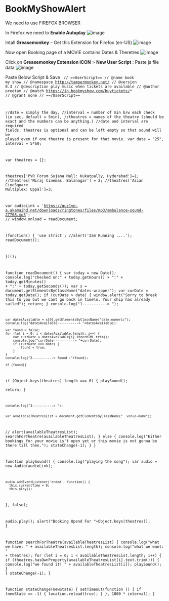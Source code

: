 # BookMyShowAlert

We need to use FIREFOX BROWSER

In Firefox we need to **Enable Autoplay**
![image](https://user-images.githubusercontent.com/20472904/159620153-8d586505-2daa-4f99-93d1-07f485571651.png)


Intall **Greasemonkey** – Get this Extension for Firefox (en-US)
![image](https://user-images.githubusercontent.com/20472904/159620056-8e0a4d20-febe-4c21-9f3f-46d3ff71ceca.png)

Now open Booking page of a MOVIE contains Dates & Theretres
![image](https://user-images.githubusercontent.com/20472904/159620379-1a2a2f2a-15d0-4583-a5cb-8dd5162656f7.png)


Click on **Greasemonkey Extension ICON** > **New User Script** : Paste js file data
![image](https://user-images.githubusercontent.com/20472904/159620517-0c5a5028-33ff-416d-8b28-dcc3b12168a9.png)


Paste Below Script & Save
<code>
  // ==UserScript==
// @name         book my show
// @namespace    http://tampermonkey.net/
// @version      0.3
// @description  play music when tickets are available
// @author       preetam
// @match        https://in.bookmyshow.com/buytickets/*
// @grant        none
// ==/UserScript==

//date = simply the day,
//interval = number of min b/w each check (in sec, default = 5min),
//theatres = names of the theatre (should be exact and the numbers can be anything.)
//date and interval are required fields, theatres is optional and can be left empty so that sound will be played even if one theatre is present for that movie.
var date = "25", interval = 5*60;

var theatres = {};

theatres['PVR Forum Sujana Mall: Kukatpally, Hyderabad']=1;
//theatres['Miraj Cinemas: Balanagar'] = 2;
//theatres['Asian CineSquare Multiplex: Uppal']=3;


var audioLink = 'https://quz1yp-a.akamaihd.net/downloads/ringtones/files/mp3/ambulance-sound-27708.mp3';
// window.onload = readDocument;

(function() {
    'use strict';
   //alert('Iam Running ....');
    readDocument();
  	
})();


function readDocument() {
  	var today = new Date();
  	console.log("checked on:" + today.getHours() + ":" + today.getMinutes() + ":" + today.getSeconds());
    var x = document.getElementsByClassName("dates-wrapper");
    var curDate = today.getDate();
    if (curDate > date) {
        window.alert("Sorry to break this to you but we cant go back in time\n. Your ship has already sailed");
        return;
    }
  	console.log("1-----------> ");
	
	var datesAvailable = x[0].getElementsByClassName("date-numeric");
	console.log("datesAvailable-----------> "+datesAvailable);
	
	var found = false;
	for (let i = 0; i < datesAvailable.length; i++) {
		var currDate = datesAvailable[i].innerHTML.trim();
		console.log("currDate-----------> "+currDate);
		if (currDate === date) {
			found = true;
		}
	}
	console.log("2-----------> found :"+found);

	if (found){
   
if (Object.keys(theatres).length === 0) {
  		playSound();  		
      	return;
    }

	
	console.log("3-----------> ");
	
	
	var availableTheatresList = document.getElementsByClassName("__venue-name");
   // alert(availableTheatresList);
		searchForTheatre(availableTheatresList);
	} else {
		console.log("Either bookings for your movie is't open yet or this movie is not gonna be there till then.");
        stateChange(-1);
	}
}

function playSound() {
  	console.log("playing the song");
    var audio = new Audio(audioLink);
    
    audio.addEventListener('ended', function() {
      this.currentTime = 0;
      this.play();
  }, false);
	
  audio.play();
  alert("Booking Opend For  "+Object.keys(theatres));
}

function searchForTheatre(availableTheatresList) {
    console.log("what we have: " + availableTheatresList.length);
    console.log("what we want: " + theatres);
  	for (let i = 0; i < availableTheatresList.length; i++) {
    		if (theatres.hasOwnProperty(availableTheatresList[i].text.trim())) {
            console.log("we found it! " + availableTheatresList[i]);
            playSound();
        }
    }
  	stateChange(-1);
}

function stateChange(newState) {
    setTimeout(function () {
        if (newState == -1) {
            location.reload(true);
        }
    }, 1000 * interval);
}

</code>  



